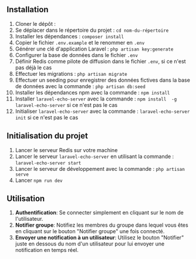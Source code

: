 ## Installation
1. Cloner le dépôt : 
2. Se déplacer dans le répertoire du projet : `cd nom-du-répertoire`
3. Installer les dépendances : `composer install`
4. Copier le fichier `.env.example` et le renommer en `.env`
5. Générer une clé d'application Laravel : `php artisan key:generate`
6. Configurer la base de données dans le fichier `.env`
7. Définir Redis comme pilote de diffusion dans le fichier `.env`, si ce n'est pas déjà le cas
8. Effectuer les migrations : `php artisan migrate`
9. Effectuer un seeding pour enregistrer des données fictives dans la base de données avec la commande : `php artisan db:seed`
10. Installer les dépendances npm avec la commande : `npm install `
11. Installer `laravel-echo-server` avec la commande : `npm install  -g laravel-echo-server` si ce n'est pas le cas
12. Initialiser `laravel-echo-server` avec la commande : `laravel-echo-server init` si ce n'est pas le cas
    
## Initialisation du projet
1. Lancer le serveur Redis sur votre machine
2. Lancer le serveur `laravel-echo-server` en utilisant la commande : `laravel-echo-server start`
3. Lancer le serveur de développement avec la commande : `php artisan serve`
4. Lancer `npm run dev`

## Utilisation

1. **Authentification**: Se connecter simplement en cliquant sur le nom de l'utilisateur.
2. **Notifier groupe**: Notifiez les membres du groupe dans lequel vous êtes en cliquant sur le bouton "Notifier groupe" une fois connecté.
3. **Envoyer une notification à un utilisateur**: Utilisez le bouton "Notifier" juste en dessous du nom d'un utilisateur pour lui envoyer une notification en temps réel.

